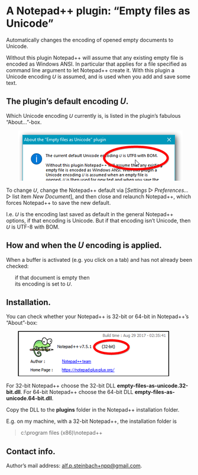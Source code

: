 ﻿# A Notepad++ plugin: “Empty files as Unicode”

Automatically changes the encoding of opened empty documents to Unicode.

Without this plugin Notepad++ will assume that any existing empty file is encoded as Windows ANSI. In particular that applies for a file specified as command line argument to let Notepad++ create it. With this plugin a Unicode encoding 𝘜 is assumed, and is used when you add and save some text.

## The plugin’s default encoding 𝘜.

Which Unicode encoding 𝘜 currently is, is listed in the plugin’s fabulous “About…”-box.

&nbsp;&nbsp;&nbsp;&nbsp;&nbsp;&nbsp;&nbsp;&nbsp;![The plugin's “About”-box](images/plugin-about-box.cropped.annotated.png)

To change 𝘜, change the Notepad++ default via [*Settings* ▷ *Preferences…* ▷ list item *New Document*], and then close and relaunch Notepad++, which forces Notepad++ to save the new default.

I.e. 𝘜 is the encoding last saved as default in the
general Notepad++  options, if that encoding is Unicode. But if that encoding isn’t Unicode,  then 𝘜 is UTF-8 with BOM.

## How and when the 𝘜 encoding is applied.

 When a buffer is activated (e.g. you click on a tab) and has not already been checked:

<ul>
  <li style="list-style-type: none;">if that document is empty then<br>
  its encoding is set to 𝘜.</li></ul>

## Installation.

You can check whether your Notepad++ is 32-bit or 64-bit in Notepad++’s “About”-box:

&nbsp;&nbsp;&nbsp;&nbsp;&nbsp;&nbsp;&nbsp;&nbsp;![The Notepad++ “About”-box](images/npp-about-box.cropped.annotated.png)

For 32-bit Notepad++ choose the 32-bit DLL **empty-files-as-unicode.32-bit.dll**. For 64-bit Notepad++ choose the 64-bit DLL **empty-files-as-unicode.64-bit.dll**.

Copy the DLL to the **plugins** folder in the Notepad++ installation folder.

E.g. on my machine, with a 32-bit Notepad++, the installation folder is

> c:\program files (x86)\notepad++

## Contact info.

Author’s mail address: <a href="mailto:alf.p.steinbach+npp@gmail.com">alf.p.steinbach+npp@gmail.com</href>.
